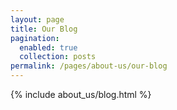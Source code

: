 ```yaml
---
layout: page
title: Our Blog
pagination: 
  enabled: true
  collection: posts
permalink: /pages/about-us/our-blog
---
```


<!-- TODO: Filter for non-news posts only -->

{% include about_us/blog.html %}
